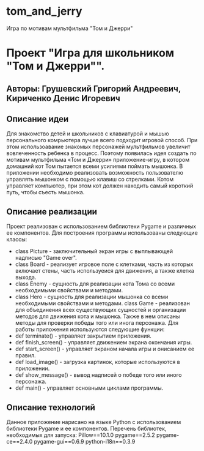 # tom_and_jerry
Игра по мотивам мультфильма "Том и Джерри"
# Проект "Игра для школьником "Том и Джерри"".

## Авторы: Грушевский Григорий Андреевич, Кириченко Денис Игоревич

## Описание идеи
Для знакомство детей и школьников с клавиатурой и мышью персонального
комрьютера лучше всего подходит игровой способ. При этом использоавание
знакомых персонажей мультфильмов увеличит вовлеченность ребенка в процесс.
Поэтому появилась идея создать по мотивам мультфильма «Том и Джерри» приложение-игру, в котором домашний кот Том пытается всеми усилиями поймать мышонка. В приложении необходимо реализовать возможность пользователю управлять мышонком с помощью клавиш со стрелками. Котом управляет компьютер, при этом кот должен находить самый короткий путь, чтобы съесть мышонка.

## Описание реализации
Проект реализован с использованием библиотеки Pygame и различных ее компонентов. Для построения программы использованы следующие классы:
- class Picture - заключительный экран игры с выплывающей надписью "Game over".
- class Board - реализует игровое поле с клетками, часть из которых включает стены, часть используеися для движения, а также клетка выхода.
- class Enemy - сущность для реализации кота Тома со всеми необходимыми свойствами и методами.
- class Hero - сущность для реализации мышонка со всеми необходимыми свойствами и методами.
class Game - реализован для объединения всех существующих сущностей и организации методов для движения кота и мышонка. Также в нем описаны методы для проверки победы того или инога персонажа.
Для работы приложения используются следующие функции:
- def terminate() - управляет закрытием приложения.
- def finish_screen() - управляет движением экрана окончания игры.
- def start_screen() - управляет экраном начала игры и онисанием ее правил.
- def load_image() - загрузка картинок, которые используются в приложении.
- def show_message() - вывод надписей о победе того или иного персонажа.
- def main() - управляет основными циклами программы.

## Описание технологий
Данное приложение нарисано на языке Python с использованием библиотеки Pygame и ее компонентов.
Перечень библиотек, необходимых для запуска:
Pillow==10.1.0
pygame==2.5.2
pygame-ce==2.4.0
pygame-gui==0.6.9
python-i18n==0.3.9